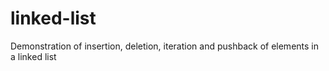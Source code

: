 # linked-list
Demonstration of insertion, deletion, iteration and pushback of elements in a linked list
